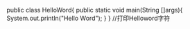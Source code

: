 public class HelloWord{
	public static void main(String []args){
		System.out.println("Hello Word");
		}
}
//打印Helloword字符